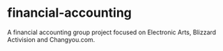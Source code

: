 # financial-accounting
A financial accounting group project focused on Electronic Arts, Blizzard Activision and Changyou.com.
